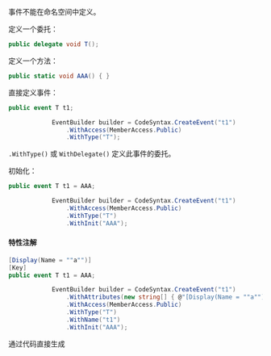 事件不能在命名空间中定义。



定义一个委托：

```csharp
public delegate void T();
```

定义一个方法：

```csharp
public static void AAA() { }
```



直接定义事件：

```csharp
public event T t1;
```

```csharp
            EventBuilder builder = CodeSyntax.CreateEvent("t1")
                .WithAccess(MemberAccess.Public)
                .WithType("T");
```

`.WithType()` 或 `WithDelegate()` 定义此事件的委托。





初始化：

```csharp
public event T t1 = AAA;
```

```csharp
            EventBuilder builder = CodeSyntax.CreateEvent("t1")
                .WithAccess(MemberAccess.Public)
                .WithType("T")
                .WithInit("AAA");
```





#### 特性注解

```csharp
[Display(Name = ""a"")]
[Key]
public event T t1 = AAA;
```

```csharp
            EventBuilder builder = CodeSyntax.CreateEvent("t1")
                .WithAttributes(new string[] { @"[Display(Name = ""a"")]", @"[Key]" })
                .WithAccess(MemberAccess.Public)
                .WithType("T")
                .WithName("t1")
                .WithInit("AAA");
```



通过代码直接生成



```

```


